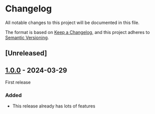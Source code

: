 # Changelog
All notable changes to this project will be documented in this file.

The format is based on [Keep a Changelog](https://keepachangelog.com/en/1.0.0/),
and this project adheres to [Semantic Versioning](https://semver.org/spec/v2.0.0.html).

## [Unreleased]

## [1.0.0] - 2024-03-29
First release

### Added
- This release already has lots of features

[1.0.0]: https://github.com/simon-reynolds/StringBuffer/releases/tag/v1.0.0
